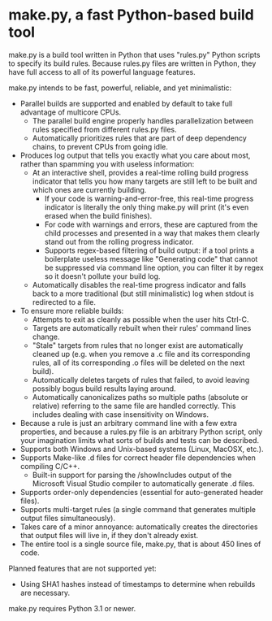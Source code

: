 # make.py, a fast Python-based build tool
make.py is a build tool written in Python that uses "rules.py" Python scripts to specify its build rules. Because rules.py files are written in Python, they have full access to all of its powerful language features.

make.py intends to be fast, powerful, reliable, and yet minimalistic:
* Parallel builds are supported and enabled by default to take full advantage of multicore CPUs.
  - The parallel build engine properly handles parallelization between rules specified from different rules.py files.
  - Automatically prioritizes rules that are part of deep dependency chains, to prevent CPUs from going idle.
* Produces log output that tells you exactly what you care about most, rather than spamming you with useless information:
  - At an interactive shell, provides a real-time rolling build progress indicator that tells you how many targets are still left to be built and which ones are currently building.
    - If your code is warning-and-error-free, this real-time progress indicator is literally the only thing make.py will print (it's even erased when the build finishes).
    - For code with warnings and errors, these are captured from the child processes and presented in a way that makes them clearly stand out from the rolling progress indicator.
    - Supports regex-based filtering of build output: if a tool prints a boilerplate useless message like "Generating code" that cannot be suppressed via command line option, you can filter it by regex so it doesn't pollute your build log.
  - Automatically disables the real-time progress indicator and falls back to a more traditional (but still minimalistic) log when stdout is redirected to a file.
* To ensure more reliable builds:
  - Attempts to exit as cleanly as possible when the user hits Ctrl-C.
  - Targets are automatically rebuilt when their rules' command lines change.
  - "Stale" targets from rules that no longer exist are automatically cleaned up (e.g. when you remove a .c file and its corresponding rules, all of its corresponding .o files will be deleted on the next build).
  - Automatically deletes targets of rules that failed, to avoid leaving possibly bogus build results laying around.
  - Automatically canonicalizes paths so multiple paths (absolute or relative) referring to the same file are handled correctly. This includes dealing with case insensitivity on Windows.
* Because a rule is just an arbitrary command line with a few extra properties, and because a rules.py file is an arbitrary Python script, only your imagination limits what sorts of builds and tests can be described.
* Supports both Windows and Unix-based systems (Linux, MacOSX, etc.).
* Supports Make-like .d files for correct header file dependencies when compiling C/C++.
  - Built-in support for parsing the /showIncludes output of the Microsoft Visual Studio compiler to automatically generate .d files.
* Supports order-only dependencies (essential for auto-generated header files).
* Supports multi-target rules (a single command that generates multiple output files simultaneously).
* Takes care of a minor annoyance: automatically creates the directories that output files will live in, if they don't already exist.
* The entire tool is a single source file, make.py, that is about 450 lines of code.

Planned features that are not supported yet:
* Using SHA1 hashes instead of timestamps to determine when rebuilds are necessary.

make.py requires Python 3.1 or newer.
